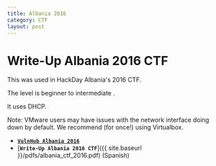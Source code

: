 ```yaml
---
title: Albania 2016
category: CTF
layout: post
---
```


# Write-Up Albania 2016 CTF
This was used in HackDay Albania's 2016 CTF.

The level is beginner to intermediate .

It uses DHCP.

Note: VMware users may have issues with the network interface doing down by default. We recommend (for once!) using Virtualbox. 

* [**`VulnHub Albania 2016`**](https://www.vulnhub.com/entry/hackday-albania,167/)
* [**`Write-Up Albania 2016 CTF`**]({{ site.baseurl }}/pdfs/albania_ctf_2016.pdf) (Spanish)